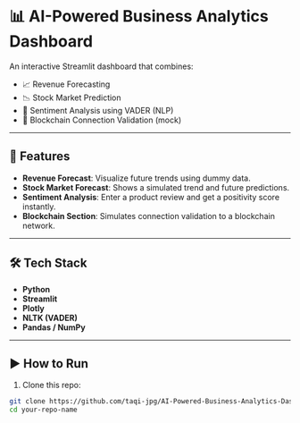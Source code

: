 # 📊 AI-Powered Business Analytics Dashboard

An interactive Streamlit dashboard that combines:
- 📈 Revenue Forecasting
- 📉 Stock Market Prediction
- 🧠 Sentiment Analysis using VADER (NLP)
- 🔗 Blockchain Connection Validation (mock)

---

## 🚀 Features

- **Revenue Forecast**: Visualize future trends using dummy data.
- **Stock Market Forecast**: Shows a simulated trend and future predictions.
- **Sentiment Analysis**: Enter a product review and get a positivity score instantly.
- **Blockchain Section**: Simulates connection validation to a blockchain network.

---

## 🛠️ Tech Stack

- **Python**
- **Streamlit**
- **Plotly**
- **NLTK (VADER)**
- **Pandas / NumPy**

---

## ▶️ How to Run

1. Clone this repo:
```bash
git clone https://github.com/taqi-jpg/AI-Powered-Business-Analytics-Dashboardgit.git
cd your-repo-name
